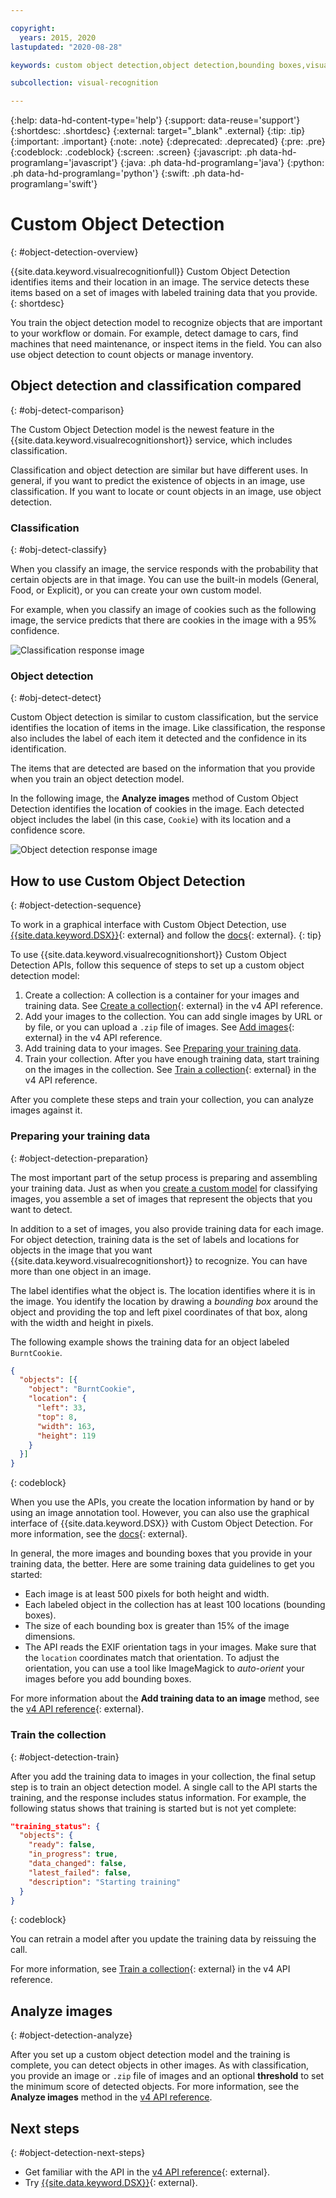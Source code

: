 ```yaml
---

copyright:
  years: 2015, 2020
lastupdated: "2020-08-28"

keywords: custom object detection,object detection,bounding boxes,visual inspection

subcollection: visual-recognition

---
```


{:help: data-hd-content-type='help'}
{:support: data-reuse='support'}
{:shortdesc: .shortdesc}
{:external: target="_blank" .external}
{:tip: .tip}
{:important: .important}
{:note: .note}
{:deprecated: .deprecated}
{:pre: .pre}
{:codeblock: .codeblock}
{:screen: .screen}
{:javascript: .ph data-hd-programlang='javascript'}
{:java: .ph data-hd-programlang='java'}
{:python: .ph data-hd-programlang='python'}
{:swift: .ph data-hd-programlang='swift'}

# Custom Object Detection
{: #object-detection-overview}

{{site.data.keyword.visualrecognitionfull}} Custom Object Detection identifies items and their location in an image. The service detects these items based on a set of images with labeled training data that you provide.
{: shortdesc}

You train the object detection model to recognize objects that are important to your workflow or domain. For example, detect damage to cars, find machines that need maintenance, or inspect items in the field. You can also use object detection to count objects or manage inventory.

## Object detection and classification compared
{: #obj-detect-comparison}

The Custom Object Detection model is the newest feature in the {{site.data.keyword.visualrecognitionshort}} service, which includes classification.

Classification and object detection are similar but have different uses. In general, if you want to predict the existence of objects in an image, use classification. If you want to locate or count objects in an image, use object detection.

### Classification
{: #obj-detect-classify}

When you classify an image, the service responds with the probability that certain objects are in that image. You can use the built-in models (General, Food, or Explicit), or you can create your own custom model.

For example, when you classify an image of cookies such as the following image, the service predicts that there are cookies in the image with a 95% confidence.

![Classification response image](images/cookies-tag.png "An image to show classification")

### Object detection
{: #obj-detect-detect}

Custom Object detection is similar to custom classification, but the service identifies the location of items in the image. Like classification, the response also includes the label of each item it detected and the confidence in its identification.

The items that are detected are based on the information that you provide when you train an object detection model.

In the following image, the **Analyze images** method of Custom Object Detection identifies the location of cookies in the image. Each detected object includes the label (in this case, `Cookie`) with its location and a confidence score.

![Object detection response image](images/cookies-bbox.png "An image to show object detection")

## How to use Custom Object Detection
{: #object-detection-sequence}

To work in a graphical interface with Custom Object Detection, use [{{site.data.keyword.DSX}}](https://dataplatform.cloud.ibm.com/registration/stepone?target=watson_vision_combined&context=wdp&apps=watson_studio&cm_sp=WatsonPlatform-WatsonPlatform-_-OnPageNavCTA-IBMWatson_VisualRecognition-_-docs){: external} and follow the [docs](https://dataplatform.cloud.ibm.com/docs/content/wsj/analyze-data/visual-rec-obj-detect-create-model.html){: external}.
{: tip}

To use {{site.data.keyword.visualrecognitionshort}} Custom Object Detection APIs, follow this sequence of steps to set up a custom object detection model:

1.  Create a collection: A collection is a container for your images and training data. See [Create a collection](https://{DomainName}/apidocs/visual-recognition/visual-recognition-v4#create-a-collection){: external} in the v4 API reference.
1.  Add your images to the collection. You can add single images by URL or by file, or you can upload a `.zip` file of images. See [Add images](https://{DomainName}/apidocs/visual-recognition/visual-recognition-v4#add-images){: external} in the v4 API reference.
1.  Add training data to your images. See [Preparing your training data](#object-detection-preparation).
1.  Train your collection. After you have enough training data, start training on the images in the collection. See [Train a collection](https://{DomainName}/apidocs/visual-recognition/visual-recognition-v4#train-a-collection){: external} in the v4 API reference.

After you complete these steps and train your collection, you can analyze images against it.

### Preparing your training data
{: #object-detection-preparation}

The most important part of the setup process is preparing and assembling your training data. Just as when you [create a custom model](/docs/visual-recognition?topic=visual-recognition-tutorial-custom-classifier#tutorial-custom-classifier) for classifying images, you assemble a set of images that represent the objects that you want to detect.

In addition to a set of images, you also provide training data for each image. For object detection, training data is the set of labels and locations for objects in the image that you want {{site.data.keyword.visualrecognitionshort}} to recognize. You can have more than one object in an image.

The label identifies what the object is. The location identifies where it is in the image. You identify the location by drawing a _bounding box_ around the object and providing the top and left pixel coordinates of that box, along with the width and height in pixels.

The following example shows the training data for an object labeled `BurntCookie`.

```json
{
  "objects": [{
    "object": "BurntCookie",
    "location": {
      "left": 33,
      "top": 8,
      "width": 163,
      "height": 119
    }
  }]
}
```
{: codeblock}

When you use the APIs, you create the location information by hand or by using an image annotation tool. However, you can also use the graphical interface of {{site.data.keyword.DSX}} with Custom Object Detection. For more information, see the [docs](https://dataplatform.cloud.ibm.com/docs/content/wsj/analyze-data/visual-rec-obj-detect-create-model.html){: external}.

In general, the more images and bounding boxes that you provide in your training data, the better. Here are some training data guidelines to get you started:

- Each image is at least 500 pixels for both height and width.
- Each labeled object in the collection has at least 100 locations (bounding boxes).
- The size of each bounding box is greater than 15% of the image dimensions.
- The API reads the EXIF orientation tags in your images. Make sure that the `location` coordinates match that orientation. To adjust the orientation, you can use a tool like ImageMagick to _auto-orient_ your images before you add bounding boxes.

For more information about the **Add training data to an image** method, see the [v4 API reference](https://{DomainName}/apidocs/visual-recognition/visual-recognition-v4#add-training-data-to-an-image){: external}.

### Train the collection
{: #object-detection-train}

After you add the training data to images in your collection, the final setup step is to train an object detection model. A single call to the API starts the training, and the response includes status information. For example, the following status shows that training is started but is not yet complete:

```json
"training_status": {
  "objects": {
    "ready": false,
    "in_progress": true,
    "data_changed": false,
    "latest_failed": false,
    "description": "Starting training"
  }
}
```
{: codeblock}

You can retrain a model after you update the training data by reissuing the call.

For more information, see [Train a collection](https://{DomainName}/apidocs/visual-recognition/visual-recognition-v4#train-a-collection){: external} in the v4 API reference.

## Analyze images
{: #object-detection-analyze}

After you set up a custom object detection model and the training is complete, you can detect objects in other images. As with classification, you provide an image or `.zip` file of images and an optional **threshold** to set the minimum score of detected objects. For more information, see the **Analyze images** method in the [v4 API reference](https://{DomainName}/apidocs/visual-recognition/visual-recognition-v4#analyze-images).

## Next steps
{: #object-detection-next-steps}

- Get familiar with the API in the [v4 API reference](https://{DomainName}/apidocs/visual-recognition/visual-recognition-v4){: external}.
- Try [{{site.data.keyword.DSX}}](https://dataplatform.cloud.ibm.com/registration/stepone?target=watson_vision_combined&context=wdp&apps=watson_studio&cm_sp=WatsonPlatform-WatsonPlatform-_-OnPageNavCTA-IBMWatson_VisualRecognition-_-docs){: external}.
